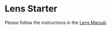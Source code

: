 Lens Starter
========

Please follow the instructions in the [Lens Manual](http://github.com/elifesciences/lens).